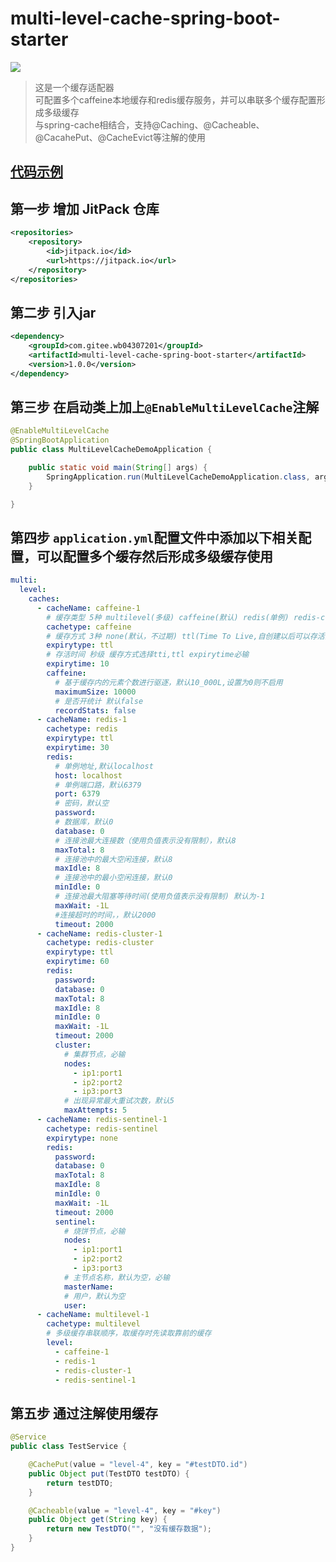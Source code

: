 # multi-level-cache-spring-boot-starter

[![](https://jitpack.io/v/com.gitee.wb04307201/multi-level-cache-spring-boot-starter.svg)](https://jitpack.io/#com.gitee.wb04307201/multi-level-cache-spring-boot-starter)

> 这是一个缓存适配器  
> 可配置多个caffeine本地缓存和redis缓存服务，并可以串联多个缓存配置形成多级缓存  
> 与spring-cache相结合，支持@Caching、@Cacheable、@CacahePut、@CacheEvict等注解的使用

## [代码示例](https://gitee.com/wb04307201/multi-level-cache-demo)

## 第一步 增加 JitPack 仓库

```xml
<repositories>
    <repository>
        <id>jitpack.io</id>
        <url>https://jitpack.io</url>
    </repository>
</repositories>
```

## 第二步 引入jar

```xml
<dependency>
    <groupId>com.gitee.wb04307201</groupId>
    <artifactId>multi-level-cache-spring-boot-starter</artifactId>
    <version>1.0.0</version>
</dependency>
```

## 第三步 在启动类上加上`@EnableMultiLevelCache`注解

```java
@EnableMultiLevelCache
@SpringBootApplication
public class MultiLevelCacheDemoApplication {

    public static void main(String[] args) {
        SpringApplication.run(MultiLevelCacheDemoApplication.class, args);
    }

}
```

## 第四步 `application.yml`配置文件中添加以下相关配置，可以配置多个缓存然后形成多级缓存使用

```yaml
multi:
  level:
    caches:
      - cacheName: caffeine-1
        # 缓存类型 5种 multilevel(多级) caffeine(默认) redis(单例) redis-cluster(集群) redis-sentinel(哨兵)
        cachetype: caffeine
        # 缓存方式 3种 none(默认，不过期) ttl(Time To Live,自创建以后可以存活的时间) tti(Time To Idle,自最后一次被使用以后可以存活的时间)
        expirytype: ttl
        # 存活时间 秒级 缓存方式选择tti,ttl expirytime必输
        expirytime: 10
        caffeine:
          # 基于缓存内的元素个数进行驱逐，默认10_000L,设置为0则不启用
          maximumSize: 10000
          # 是否开统计 默认false
          recordStats: false
      - cacheName: redis-1
        cachetype: redis
        expirytype: ttl
        expirytime: 30
        redis:
          # 单例地址,默认localhost
          host: localhost
          # 单例端口路，默认6379
          port: 6379
          # 密码，默认空
          password:
          # 数据库，默认0
          database: 0
          # 连接池最大连接数（使用负值表示没有限制），默认8
          maxTotal: 8
          # 连接池中的最大空闲连接，默认8
          maxIdle: 8
          # 连接池中的最小空闲连接，默认0
          minIdle: 0
          # 连接池最大阻塞等待时间(使用负值表示没有限制) 默认为-1
          maxWait: -1L
          #连接超时的时间，，默认2000
          timeout: 2000
      - cacheName: redis-cluster-1
        cachetype: redis-cluster
        expirytype: ttl
        expirytime: 60
        redis:
          password:
          database: 0
          maxTotal: 8
          maxIdle: 8
          minIdle: 0
          maxWait: -1L
          timeout: 2000
          cluster:
            # 集群节点，必输
            nodes:
              - ip1:port1
              - ip2:port2
              - ip3:port3
            # 出现异常最大重试次数，默认5
            maxAttempts: 5
      - cacheName: redis-sentinel-1
        cachetype: redis-sentinel
        expirytype: none
        redis:
          password:
          database: 0
          maxTotal: 8
          maxIdle: 8
          minIdle: 0
          maxWait: -1L
          timeout: 2000
          sentinel:
            # 烧饼节点，必输
            nodes:
              - ip1:port1
              - ip2:port2
              - ip3:port3
            # 主节点名称，默认为空，必输
            masterName:
            # 用户，默认为空
            user:
      - cacheName: multilevel-1
        cachetype: multilevel
        # 多级缓存串联顺序，取缓存时先读取靠前的缓存
        level:
          - caffeine-1
          - redis-1
          - redis-cluster-1
          - redis-sentinel-1
```

## 第五步 通过注解使用缓存

```java
@Service
public class TestService {

    @CachePut(value = "level-4", key = "#testDTO.id")
    public Object put(TestDTO testDTO) {
        return testDTO;
    }

    @Cacheable(value = "level-4", key = "#key")
    public Object get(String key) {
        return new TestDTO("", "没有缓存数据");
    }
}
```